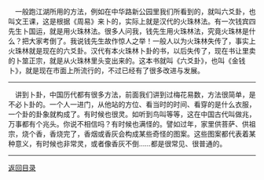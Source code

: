 &emsp;一般跑江湖所用的方法，例如在中华路新公园里我们所看到的，就叫六爻卦，也叫文王课，这是根据《周易》来卜的，实际上就是汉代的火珠林法。有一次钱宾四先生卜国运，就是用火珠林法。很多人问我，钱先生用火珠林法，究竟火珠林是什么？把大家考倒了。我说钱先生故作惊人之举！一般人以为火珠林失传了，事实上火珠林就是现在的六爻卦。汉代有本火珠林卜卦的书，以后失传了，现在书让里卖的卜筮正宗，就是从火珠林里头变出来的。这本书就叫《六爻卦》，也叫《金钱卜》，就是现在市面上所流行的，不过已经有了很多改进与发展。
___
&emsp;讲到卜卦，中国历代都有很多方法，前面我们讲到过梅花易数，方法很简单，是不必卜卦的。一个人一进门，从他站的方位、看当时的时间、看穿的是什么衣服，一个卦的卦象就构成了。有时候也很灵。如听到鸟叫等等，这在中国古代叫做兆，万事都有个兆头。你说不相信吗？有时候也满怪的。譬如过年，家里供菩萨、供祖宗，烧个香，香烧完了，香烟或香灰会构成某些奇怪的图案。这些图案都代表着某种意义，有时候也非常灵，或者像香灰不倒……都是很常见、很普通的。
___
[返回目录](../../../master/README.md#目录)